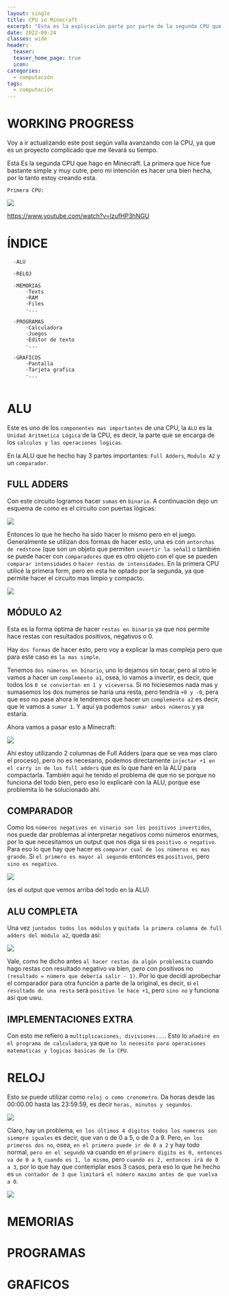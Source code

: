 ```yaml
---
layout: single
title: CPU in Minecraft
excerpt: "Esta es la explicación parte por parte de la segunda CPU que estoy haciendo en Minecraft."
date: 2022-09-24
classes: wide
header:
  teaser: 
  teaser_home_page: true
  icon: 
categories:
  - computación
tags:  
  - computación
---
```


# WORKING PROGRESS

Voy a ir actualizando este post según valla avanzando con la CPU, ya que es un proyecto complicado que me llevará su tiempo.



Esta Es la segunda CPU que hago en Minecraft. La primera que hice fue bastante simple y muy cutre, pero mi intención es hacer una bien hecha, por lo tanto estoy creando esta.

`Primera CPU:`

![](/assets/images/CPU/oldcpu.png)

https://www.youtube.com/watch?v=lzufHP3hNGU

# ÍNDICE
 
```
  -ALU
  
  -RELOJ
  
  -MEMORIAS
      ·Texts
      ·RAM
      ·Files
      ·...
   
  -PROGRAMAS
      ·Calculadora
      ·Juegos
      ·Editor de texto
      ·...
  
  -GRAFICOS
      ·Pantalla
      ·Tarjeta grafica
      ·...
      
```

# ALU

Este es uno de los `componentes mas importantes` de una CPU, la `ALU` es la `Unidad Aritmetica Lógica` de la CPU, es decir, la parte que se encarga de los `calculos y las operaciones logicas`.

En la ALU que he hecho hay 3 partes importantes: `Full Adders`, `Modulo A2` y un `comparador`.

## FULL ADDERS

Con este circuito logramos hacer `sumas` en `binario`. A continuación dejo un esquema de como es el circuito con puertas lógicas:

![](/assets/images/CPU/full-adder-circuit.png)

Entonces lo que he hecho ha sido hacer lo mismo pero en el juego. Generalmente se utilizan dos formas de hacer esto, una es con `antorchas de redstone` (que son un objeto que permiten `invertir la señal`) o también se puede hacer con `comparadores` que es otro objeto con el que se pueden `comparar intensidades` o `hacer restas de intensidades`. En la primera CPU utilicé la primera form, pero en esta he optado por la segunda, ya que permite hacer el circuito mas limpio y compacto.

![](/assets/images/CPU/fulladders1.png)

## MÓDULO A2

Esta es la forma óptima de hacer `restas en binario` ya que nos permite hace restas con resultados positivos, negativos o 0.

Hay `dos formas` de hacer esto, pero voy a explicar la mas compleja pero que para este caso es `la mas simple`.

Tenemos `dos números en binario`, uno lo dejamos sin tocar, pero al otro le vamos a hacer un `complemento a1`, osea, lo vamos a invertir, es decir, que todos los `0 se conviertan en 1 y viceversa`. Si no hiciesemos nada mas y sumasemos los dos numeros se haría una resta, pero tendría `+0 y -0`, pera que eso no pase ahora le tendremos que hacer un `complemento a2` es decir, que le vamos a `sumar 1`. Y aquí ya podemos `sumar ambos números` y ya estaría.

Ahora vamos a pasar esto a Minecraft:

![](/assets/images/CPU/A2.png)

Ahí estoy utilizando 2 columnas de Full Adders (para que se vea mas claro el proceso), pero no es necesario, podemos directamente `injectar +1 en el carry in de los full adders` que es lo que haré en la ALU para compactarla. También aqui he tenido el problema de que no se porque no funciona del todo bien, pero eso lo explicaré con la ALU, porque ese problemita lo he solucionado ahí.

## COMPARADOR

Como los `números negativos en vinario son los positivos invertidos`, nos puede dar problemas al interpretar negativos como números enormes, por lo que necesitamos un output que nos diga si es `positivo o negativo`. Para eso lo que hay que hacer es `comparar cual de los números es mas grande`. Si `el primero es mayor al segundo` entonces es `positivos`, pero `sino es negativo`.

![](/assets/images/CPU/comparador1.png)

(es el output que vemos arriba del todo en la ALU)

## ALU COMPLETA

Una vez `juntados todos los módulos` y `quitada la primera columna de full adders del módulo a2`, queda así:

![](/assets/images/CPU/ALU1.png)

Vale, como he dicho antes `al hacer restas da algún problemita` cuando hago restas con resultado negativo va bien, pero con positivos no `(resultado = número que debería salir - 1)`. Por lo que decidí aprobechar el comparador para otra función a parte de la original, es decir, si `el resultado de una resta` será `positivo le hace +1`, pero `sino no` y funciona así que uwu. 

## IMPLEMENTACIONES EXTRA

Con esto me refiero a `multiplicaciones, divisiones...`. Esto lo `añadiré en el programa de calculadora`, ya que `no lo necesito para operaciones matematicas y logicas basicas de la CPU`.

# RELOJ

Esto se puede utilizar como `reloj o como cronometro`. Da horas desde las 00:00.00 hasta las 23:59.59, es decir `horas, minutos y segundos`.

![](/assets/images/CPU/reloj1.png)

Claro, hay un problema, `en los últimos 4 digitos todos los numeros son siempre iguales` es decir, que van o de 0 a 5, o de 0 a 9. Pero, `en los primeros dos no`, osea, `en el primero puede ir de 0 a 2` y hay todo normal, `pero en el segundo` va cuando en el `primero digito es 0, entonces va de 0 a 9`, `cuando es 1, lo mismo`, pero `cuando es 2, entonces irá de 0 a 3`, por lo que hay que contemplar esos 3 casos, pera eso lo que he hecho es `un contador de 3 que limitará el número maximo antes de que vuelva a 0`.

![](/assets/images/CPU/reloj2.png)

# MEMORIAS


# PROGRAMAS


# GRAFICOS


